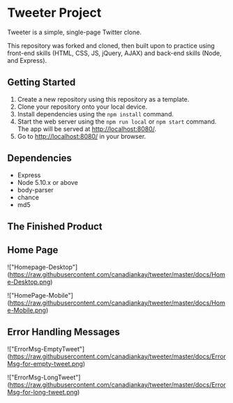# Tweeter Project

Tweeter is a simple, single-page Twitter clone.

This repository was forked and cloned, then built upon to practice using front-end skills (HTML, CSS, JS, jQuery, AJAX) and back-end skills (Node, and Express). 

## Getting Started

1. Create a new repository using this repository as a template.
2. Clone your repository onto your local device.
3. Install dependencies using the `npm install` command.
3. Start the web server using the `npm run local` or `npm start` command. The app will be served at <http://localhost:8080/>.
4. Go to <http://localhost:8080/> in your browser.

## Dependencies

- Express
- Node 5.10.x or above
- body-parser
- chance
- md5

## The Finished Product

## Home Page
!["Homepage-Desktop"] (https://raw.githubusercontent.com/canadiankay/tweeter/master/docs/Home-Desktop.png)

!["HomePage-Mobile"] (https://raw.githubusercontent.com/canadiankay/tweeter/master/docs/Home-Mobile.png)

## Error Handling Messages

!["ErrorMsg-EmptyTweet"] (https://raw.githubusercontent.com/canadiankay/tweeter/master/docs/ErrorMsg-for-empty-tweet.png)

!["ErrorMsg-LongTweet"] (https://raw.githubusercontent.com/canadiankay/tweeter/master/docs/ErrorMsg-for-long-tweet.png)


